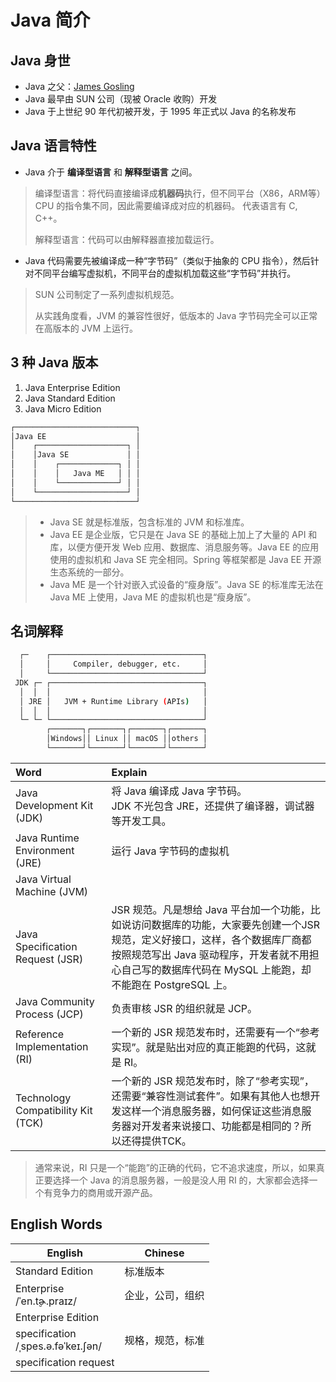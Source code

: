 # Java 简介

## Java 身世

- Java 之父：[James Gosling](https://en.wikipedia.org/wiki/James_Gosling)
- Java 最早由 SUN 公司（现被 Oracle 收购）开发
- Java 于上世纪 90 年代初被开发，于 1995 年正式以 Java 的名称发布


## Java 语言特性

- Java 介于 **编译型语言** 和 **解释型语言** 之间。

> 编译型语言：将代码直接编译成**机器码**执行，但不同平台（X86，ARM等）CPU 的指令集不同，因此需要编译成对应的机器码。
> 代表语言有 C, C++。
> 
> 解释型语言：代码可以由解释器直接加载运行。

- Java 代码需要先被编译成一种“字节码”（类似于抽象的 CPU 指令），然后针对不同平台编写虚拟机，不同平台的虚拟机加载这些“字节码”并执行。

> SUN 公司制定了一系列虚拟机规范。
> 
> 从实践角度看，JVM 的兼容性很好，低版本的 Java 字节码完全可以正常在高版本的 JVM 上运行。

## 3 种 Java 版本

1. Java Enterprise Edition
2. Java Standard Edition
3. Java Micro Edition

```bash
┌───────────────────────────┐
│Java EE                    │
│    ┌────────────────────┐ │
│    │Java SE             │ │
│    │    ┌─────────────┐ │ │
│    │    │   Java ME   │ │ │
│    │    └─────────────┘ │ │
│    └────────────────────┘ │
└───────────────────────────┘
```

> - Java SE 就是标准版，包含标准的 JVM 和标准库。
> - Java EE 是企业版，它只是在 Java SE 的基础上加上了大量的 API 和库，以便方便开发 Web 应用、数据库、消息服务等。Java EE 的应用使用的虚拟机和 Java SE 完全相同。Spring 等框架都是 Java EE 开源生态系统的一部分。
> - Java ME 是一个针对嵌入式设备的“瘦身版”。Java SE 的标准库无法在 Java ME 上使用，Java ME 的虚拟机也是“瘦身版”。

## 名词解释

```bash
  ┌─    ┌──────────────────────────────────┐
  │     │     Compiler, debugger, etc.     │
  │     └──────────────────────────────────┘
 JDK ┌─ ┌──────────────────────────────────┐
  │  │  │                                  │
  │ JRE │   JVM + Runtime Library (APIs)   │
  │  │  │                                  │
  └─ └─ └──────────────────────────────────┘
        ┌───────┐┌───────┐┌───────┐┌───────┐
        │Windows││ Linux ││ macOS ││others │
        └───────┘└───────┘└───────┘└───────┘
```

| Word | Explain |
| :--- | :--- |
| Java Development Kit (JDK) | 将 Java 编译成 Java 字节码。<br/> JDK 不光包含 JRE，还提供了编译器，调试器等开发工具。 |
| Java Runtime Environment (JRE) | 运行 Java 字节码的虚拟机 |
| Java Virtual Machine (JVM) |  |
| Java Specification Request (JSR) | JSR 规范。凡是想给 Java 平台加一个功能，比如说访问数据库的功能，大家要先创建一个JSR规范，定义好接口，这样，各个数据库厂商都按照规范写出 Java 驱动程序，开发者就不用担心自己写的数据库代码在 MySQL 上能跑，却不能跑在 PostgreSQL 上。 |
| Java Community Process (JCP) | 负责审核 JSR 的组织就是 JCP。 |
| Reference Implementation (RI) | 一个新的 JSR 规范发布时，还需要有一个“参考实现”。就是贴出对应的真正能跑的代码，这就是 RI。 |
| Technology Compatibility Kit (TCK) | 一个新的 JSR 规范发布时，除了“参考实现”，还需要“兼容性测试套件”。如果有其他人也想开发这样一个消息服务器，如何保证这些消息服务器对开发者来说接口、功能都是相同的？所以还得提供TCK。 |

> 通常来说，RI 只是一个“能跑”的正确的代码，它不追求速度，所以，如果真正要选择一个 Java 的消息服务器，一般是没人用 RI 的，大家都会选择一个有竞争力的商用或开源产品。

## English Words

| English | Chinese |
| --- | --- |
| Standard Edition | 标准版本	|	
| Enterprise <br/> /ˈen.t̬ɚ.praɪz/ | 企业，公司，组织	|
| Enterprise Edition		
| specification <br/> /ˌspes.ə.fəˈkeɪ.ʃən/ | 规格，规范，标准	 |
| specification request |  |
		